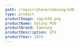 ```yaml
---
path: /repair/phone/samsung/m30
type: product
productImage: img/m30.png
productName: Galaxy M30
productBrand: Samsung
productDescription: dfd
productYear: 2019
---
```

